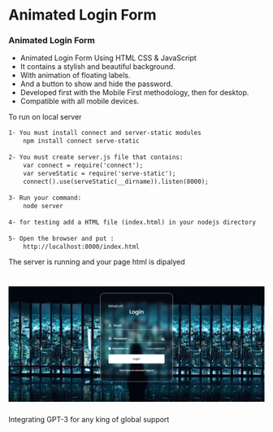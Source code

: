 # Animated Login Form
### Animated Login Form

- Animated Login Form Using HTML CSS & JavaScript
- It contains a stylish and beautiful background.
- With animation of floating labels.
- And a button to show and hide the password.
- Developed first with the Mobile First methodology, then for desktop.
- Compatible with all mobile devices.

To run on local server

    1- You must install connect and server-static modules
        npm install connect serve-static

    2- You must create server.js file that contains:
        var connect = require('connect');
        var serveStatic = require('serve-static');
        connect().use(serveStatic(__dirname)).listen(8000);
    
    3- Run your command:
        node server
    
    4- for testing add a HTML file (index.html) in your nodejs directory

    5- Open the browser and put :
        http://localhost:8000/index.html

The server is running and your page html is dipalyed

![preview img](/preview_login.png)
=======
Integrating GPT-3 for any king of global support

